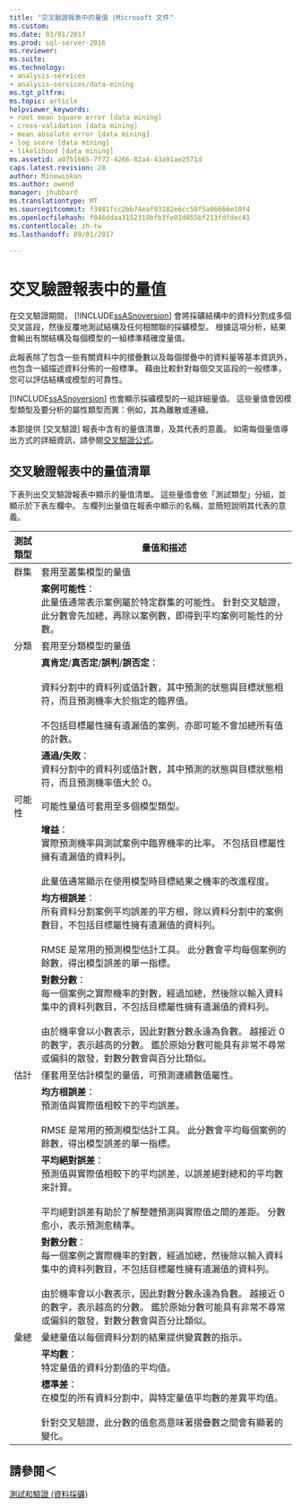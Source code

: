 ```yaml
---
title: "交叉驗證報表中的量值 |Microsoft 文件"
ms.custom: 
ms.date: 03/01/2017
ms.prod: sql-server-2016
ms.reviewer: 
ms.suite: 
ms.technology:
- analysis-services
- analysis-services/data-mining
ms.tgt_pltfrm: 
ms.topic: article
helpviewer_keywords:
- root mean square error [data mining]
- cross-validation [data mining]
- mean absolute error [data mining]
- log score [data mining]
- likelihood [data mining]
ms.assetid: a07b1665-7f72-4266-82a4-43a91ae2571d
caps.latest.revision: 28
author: Minewiskan
ms.author: owend
manager: jhubbard
ms.translationtype: MT
ms.sourcegitcommit: f3481fcc2bb74eaf93182e6cc58f5a06666e10f4
ms.openlocfilehash: f046ddaa3152318bfb3fe01d055bf213fdfdec41
ms.contentlocale: zh-tw
ms.lasthandoff: 09/01/2017

---
```

# <a name="measures-in-the-cross-validation-report"></a>交叉驗證報表中的量值
  在交叉驗證期間， [!INCLUDE[ssASnoversion](../../includes/ssasnoversion-md.md)] 會將採礦結構中的資料分割成多個交叉區段，然後反覆地測試結構及任何相關聯的採礦模型。 根據這項分析，結果會輸出有關結構及每個模型的一組標準精確度量值。  
  
 此報表除了包含一些有關資料中的摺疊數以及每個摺疊中的資料量等基本資訊外，也包含一組描述資料分佈的一般標準。 藉由比較針對每個交叉區段的一般標準，您可以評估結構或模型的可靠性。  
  
 [!INCLUDE[ssASnoversion](../../includes/ssasnoversion-md.md)] 也會顯示採礦模型的一組詳細量值。 這些量值會因模型類型及要分析的屬性類型而異：例如，其為離散或連續。  
  
 本節提供 [交叉驗證] 報表中含有的量值清單，及其代表的意義。 如需每個量值導出方式的詳細資訊，請參閱[交叉驗證公式](../../analysis-services/data-mining/cross-validation-formulas.md)。  
  
## <a name="list-of-measures-in-the-cross-validation-report"></a>交叉驗證報表中的量值清單  
 下表列出交叉驗證報表中顯示的量值清單。 這些量值會依「測試類型」分組，並顯示於下表左欄中。 左欄列出量值在報表中顯示的名稱，並簡短說明其代表的意義。  
  
|測試類型|量值和描述|  
|---------------|-------------------------------|  
|群集|套用至叢集模型的量值|  
||**案例可能性**：<br />                      此量值通常表示案例屬於特定群集的可能性。 針對交叉驗證，此分數會先加總，再除以案例數，即得到平均案例可能性的分數。|  
|分類|套用至分類模型的量值|  
||**真肯定**/**真否定**/**誤判**/**誤否定**：<br /><br /> 資料分割中的資料列或值計數，其中預測的狀態與目標狀態相符，而且預測機率大於指定的臨界值。<br /><br /> 不包括目標屬性擁有遺漏值的案例，亦即可能不會加總所有值的計數。|  
||**通過/失敗**：<br />                      資料分割中的資料列或值計數，其中預測的狀態與目標狀態相符，而且預測機率值大於 0。|  
|可能性|可能性量值可套用至多個模型類型。|  
||**增益**：<br />                      實際預測機率與測試案例中臨界機率的比率。 不包括目標屬性擁有遺漏值的資料列。<br /><br /> 此量值通常顯示在使用模型時目標結果之機率的改進程度。|  
||**均方根誤差**：<br />                      所有資料分割案例平均誤差的平方根，除以資料分割中的案例數目，不包括目標屬性擁有遺漏值的資料列。<br /><br /> RMSE 是常用的預測模型估計工具。 此分數會平均每個案例的餘數，得出模型誤差的單一指標。|  
||**對數分數**：<br />                      每一個案例之實際機率的對數，經過加總，然後除以輸入資料集中的資料列數目，不包括目標屬性擁有遺漏值的資料列。<br /><br /> 由於機率會以小數表示，因此對數分數永遠為負數。 越接近 0 的數字，表示越高的分數。 鑑於原始分數可能具有非常不尋常或偏斜的散發，對數分數會與百分比類似。|  
|估計|僅套用至估計模型的量值，可預測連續數值屬性。|  
||**均方根誤差**：<br />                      預測值與實際值相較下的平均誤差。<br /><br /> RMSE 是常用的預測模型估計工具。 此分數會平均每個案例的餘數，得出模型誤差的單一指標。|  
||**平均絕對誤差**：<br />                      預測值與實際值相較下的平均誤差，以誤差絕對總和的平均數來計算。<br /><br /> 平均絕對誤差有助於了解整體預測與實際值之間的差距。 分數愈小，表示預測愈精準。|  
||**對數分數**：<br />                      每一個案例之實際機率的對數，經過加總，然後除以輸入資料集中的資料列數目，不包括目標屬性擁有遺漏值的資料列。<br /><br /> 由於機率會以小數表示，因此對數分數永遠為負數。 越接近 0 的數字，表示越高的分數。 鑑於原始分數可能具有非常不尋常或偏斜的散發，對數分數會與百分比類似。|  
|彙總|彙總量值以每個資料分割的結果提供變異數的指示。|  
||**平均數**：<br />                      特定量值的資料分割值的平均值。|  
||**標準差**：<br />                      在模型的所有資料分割中，與特定量值平均數的差異平均值。<br /><br /> 針對交叉驗證，此分數的值愈高意味著摺疊數之間會有顯著的變化。|  
  
## <a name="see-also"></a>請參閱＜  
 [測試和驗證 &#40;資料採礦&#41;](../../analysis-services/data-mining/testing-and-validation-data-mining.md)  
  
  
